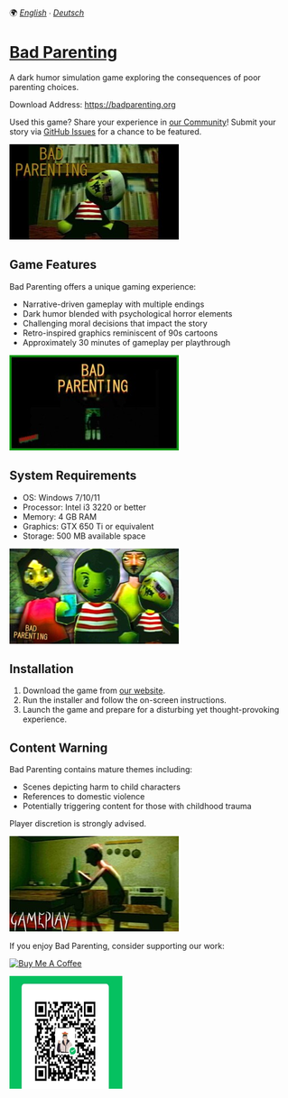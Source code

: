 🌍 *[English](README.md) ∙ [Deutsch](README-de.md)*

# [Bad Parenting](https://badparenting.org/)

A dark humor simulation game exploring the consequences of poor parenting choices.

Download Address: https://badparenting.org

Used this game? Share your experience in [our Community](https://badparenting.org/#Community)! Submit your story via [GitHub Issues](https://github.com/badparenting/bad-parenting-game/issues) for a chance to be featured.


[![Bad Parenting Game](./public/bad-parenting-cover.png)](https://badparenting.org/)

## Game Features

Bad Parenting offers a unique gaming experience:

- Narrative-driven gameplay with multiple endings
- Dark humor blended with psychological horror elements  
- Challenging moral decisions that impact the story
- Retro-inspired graphics reminiscent of 90s cartoons
- Approximately 30 minutes of gameplay per playthrough

[![Bad Parenting Spiel](./public/bad_parenting.jpg)](https://badparenting.org/)


## System Requirements

- OS: Windows 7/10/11
- Processor: Intel i3 3220 or better
- Memory: 4 GB RAM
- Graphics: GTX 650 Ti or equivalent
- Storage: 500 MB available space

[![Bad Parenting Spiel](./public/bad_family.jpg)](https://badparenting.org/)


## Installation

1. Download the game from [our website](https://badparenting.org).
2. Run the installer and follow the on-screen instructions.
3. Launch the game and prepare for a disturbing yet thought-provoking experience.

## Content Warning

Bad Parenting contains mature themes including:

- Scenes depicting harm to child characters
- References to domestic violence
- Potentially triggering content for those with childhood trauma

Player discretion is strongly advised.

[![Bad Parenting Spiel](./public/gameplay.jpg)](https://badparenting.org/)


If you enjoy Bad Parenting, consider supporting our work:

<a href="https://www.buymeacoffee.com/mrrhunt" target="_blank"><img src="https://cdn.buymeacoffee.com/buttons/v2/default-yellow.png" alt="Buy Me A Coffee" style="height: 41px !important;width: 174px !important;" ></a>

<img src="./public/donate-qr.png" alt="Donate via QR Code" style="height: 200px; width: 200px">
